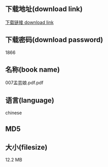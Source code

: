 ## 下载地址(download link)
[下载链接 download link](https://voluble-croquembouche-d321dc.netlify.app/?s=007%E5%AD%9F%E8%8A%B8%E5%A8%98.pdf)

## 下载密码(download password)
1866

## 名称(book name)
007孟芸娘.pdf.pdf

## 语言(language)
chinese

## MD5


## 大小(filesize)
12.2 MB
